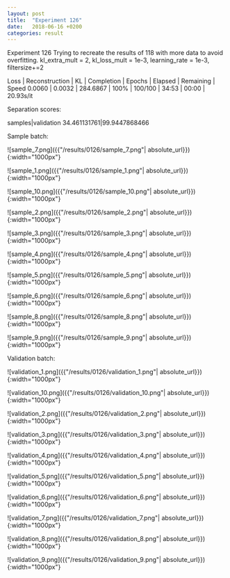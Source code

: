 ```yaml
---
layout: post
title:  "Experiment 126"
date:   2018-06-16 +0200
categories: result
---
```

Experiment 126
Trying to recreate the results of 118 with more data to avoid overfitting.
kl_extra_mult = 2, kl_loss_mult = 1e-3, learning_rate = 1e-3, filtersize+=2

Loss | Reconstruction | KL | Completion | Epochs | Elapsed | Remaining | Speed
0.0060 | 0.0032 | 284.6867 | 100% | 100/100 | 34:53 | 00:00 | 20.93s/it

Separation scores:

samples|validation
34.461131761|99.9447868466

Sample batch:

![sample_7.png]({{"/results/0126/sample_7.png"| absolute_url}}){:width="1000px"}

![sample_1.png]({{"/results/0126/sample_1.png"| absolute_url}}){:width="1000px"}

![sample_10.png]({{"/results/0126/sample_10.png"| absolute_url}}){:width="1000px"}

![sample_2.png]({{"/results/0126/sample_2.png"| absolute_url}}){:width="1000px"}

![sample_3.png]({{"/results/0126/sample_3.png"| absolute_url}}){:width="1000px"}

![sample_4.png]({{"/results/0126/sample_4.png"| absolute_url}}){:width="1000px"}

![sample_5.png]({{"/results/0126/sample_5.png"| absolute_url}}){:width="1000px"}

![sample_6.png]({{"/results/0126/sample_6.png"| absolute_url}}){:width="1000px"}

![sample_8.png]({{"/results/0126/sample_8.png"| absolute_url}}){:width="1000px"}

![sample_9.png]({{"/results/0126/sample_9.png"| absolute_url}}){:width="1000px"}

Validation batch:

![validation_1.png]({{"/results/0126/validation_1.png"| absolute_url}}){:width="1000px"}

![validation_10.png]({{"/results/0126/validation_10.png"| absolute_url}}){:width="1000px"}

![validation_2.png]({{"/results/0126/validation_2.png"| absolute_url}}){:width="1000px"}

![validation_3.png]({{"/results/0126/validation_3.png"| absolute_url}}){:width="1000px"}

![validation_4.png]({{"/results/0126/validation_4.png"| absolute_url}}){:width="1000px"}

![validation_5.png]({{"/results/0126/validation_5.png"| absolute_url}}){:width="1000px"}

![validation_6.png]({{"/results/0126/validation_6.png"| absolute_url}}){:width="1000px"}

![validation_7.png]({{"/results/0126/validation_7.png"| absolute_url}}){:width="1000px"}

![validation_8.png]({{"/results/0126/validation_8.png"| absolute_url}}){:width="1000px"}

![validation_9.png]({{"/results/0126/validation_9.png"| absolute_url}}){:width="1000px"}
